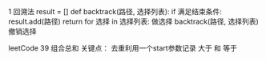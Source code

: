 1 回溯法
result = []
def backtrack(路径, 选择列表): 
    if 满足结束条件:
        result.add(路径) return
    for 选择 in 
        选择列表: 做选择
        backtrack(路径, 选择列表) 
        撤销选择



leetCode 39 组合总和
关键点： 去重利用一个start参数记录  大于 和 等于